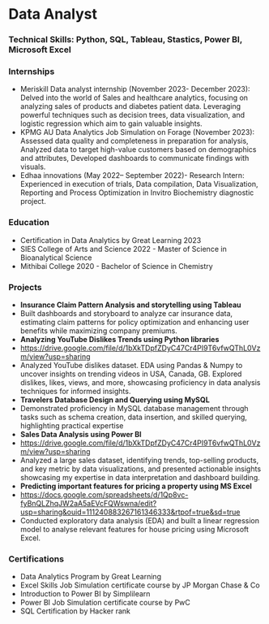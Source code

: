 # Data Analyst
### Technical Skills: Python, SQL, Tableau, Stastics, Power BI, Microsoft Excel
### Internships
- Meriskill Data analyst internship (November 2023- December 2023): Delved into the world of Sales and healthcare analytics, focusing on analyzing sales of products and diabetes patient data. Leveraging powerful techniques such as decision trees, data visualization, and logistic regression which aim to gain valuable insights.
- KPMG AU Data Analytics Job Simulation on Forage (November 2023): Assessed data quality and completeness in preparation for analysis, Analyzed data to target high-value customers based on demographics and attributes, Developed dashboards to communicate findings with visuals.
- Edhaa innovations (May 2022– September 2022)- Research Intern: Experienced in execution of trials, Data compilation, Data Visualization, Reporting and Process Optimization in Invitro Biochemistry diagnostic project.

### Education
- Certification in Data Analytics by Great Learning 2023
- SIES College of Arts and Science 2022 - Master of Science in Bioanalytical Science
- Mithibai College 2020 - Bachelor of Science in Chemistry

### Projects
- **Insurance Claim Pattern Analysis and storytelling using Tableau**
- Built dashboards and storyboard to analyze car insurance data, estimating claim patterns for policy optimization and enhancing user benefits while maximizing company premiums.
- **Analyzing YouTube Dislikes Trends using Python libraries**
- https://drive.google.com/file/d/1bXkTDpfZDyC47Cr4PI9T6vfwQThL0Vzm/view?usp=sharing
- Analyzed YouTube dislikes dataset. EDA using Pandas & Numpy to uncover insights on trending videos in USA, Canada, GB. Explored dislikes, likes, views, and more, showcasing proficiency in data analysis techniques for informed insights.
- **Travelers Database Design and Querying using MySQL**
- Demonstrated proficiency in MySQL database management through tasks such as schema creation, data insertion, and skilled querying, highlighting practical expertise
- **Sales Data Analysis using Power BI**
- https://drive.google.com/file/d/1bXkTDpfZDyC47Cr4PI9T6vfwQThL0Vzm/view?usp=sharing
- Analyzed a large sales dataset, identifying trends, top-selling products, and key metric by data visualizations, and presented actionable insights showcasing my expertise in data interpretation and dashboard building.
- **Predicting important features for pricing a property using MS Excel**
- https://docs.google.com/spreadsheets/d/1Qp8vc-fyBnQLZhqJW2aA5aEVcFQWswna/edit?usp=sharing&ouid=111240883267161346333&rtpof=true&sd=true
- Conducted exploratory data analysis (EDA) and built a linear regression model to analyse relevant features for house pricing using Microsoft Excel.
  
### Certifications
- Data Analytics Program by Great Learning
- Excel Skills Job Simulation certificate course by JP Morgan Chase & Co
- Introduction to Power BI by Simplilearn
- Power BI Job Simulation certificate course by PwC
- SQL Certification by Hacker rank
